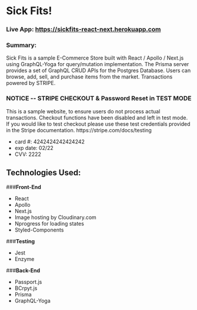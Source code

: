 # Sick Fits! 

### Live App: https://sickfits-react-next.herokuapp.com
### Summary: 
<p>Sick Fits is a sample E-Commerce Store built with React / Apollo / Next.js using GraphQL-Yoga for query/mutation implementation. The Prisma server provides a set of GraphQL CRUD APIs for the Postgres Database. Users can browse, add, sell, and purchase items from the market. Transactions powered by STRIPE.</p>

### NOTICE -- STRIPE CHECKOUT & Password Reset in TEST MODE
<p>This is a sample website, to ensure users do not process actual transactions. Checkout functions have been disabled and left in test mode. If you would like to test checkout please use these test credentials provided in the Stripe documentation. https://stripe.com/docs/testing </p>

<ul>
	<li>card #: 4242424242424242</li>
	<li>exp date: 02/22 </li>
	<li>CVV: 2222</li>
</ul>

<!-- ### How To Install: 

<ol>
	<li>Copy and clone Repo</li>
	<li>Run "npm install" to install dependencies</li>
	<li>add variables.env file to store </li>
	<li>Run "npm run dev" in both the frontend and backend directories to initialize on local host</li>
	
</ol> -->

## Technologies Used:

###<b>Front-End</b>
* React
* Apollo
* Next.js
* Image hosting by Cloudinary.com
* Nprogress for loading states
* Styled-Components 

###<b>Testing</b>
* Jest
* Enzyme

###<b>Back-End</b>
* Passport.js 
* BCrpyt.js 
* Prisma 
* GraphQL-Yoga 
